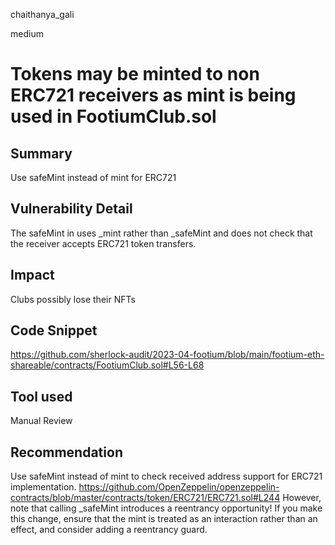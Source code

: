 chaithanya_gali

medium

# Tokens may be minted to non ERC721 receivers as mint is being used in FootiumClub.sol

## Summary
Use safeMint instead of mint for ERC721

## Vulnerability Detail
The  safeMint in  uses _mint rather than _safeMint and does not check that the receiver accepts ERC721 token transfers.

## Impact
Clubs possibly lose their NFTs

## Code Snippet
https://github.com/sherlock-audit/2023-04-footium/blob/main/footium-eth-shareable/contracts/FootiumClub.sol#L56-L68

## Tool used
Manual Review

## Recommendation
Use safeMint instead of mint to check received address support for ERC721 implementation.
https://github.com/OpenZeppelin/openzeppelin-contracts/blob/master/contracts/token/ERC721/ERC721.sol#L244
However, note that calling _safeMint introduces a reentrancy opportunity! If you make this change, ensure that the mint is treated as an interaction rather than an effect, and consider adding a reentrancy guard.